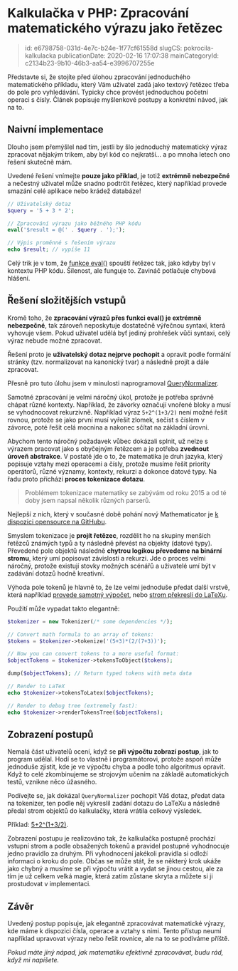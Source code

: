 Kalkulačka v PHP: Zpracování matematického výrazu jako řetězec
================================

> id: e6798758-031d-4e7c-b24e-1f77cf61558d
> slugCS: pokrocila-kalkulacka
> publicationDate: 2020-02-16 17:07:38
> mainCategoryId: c2134b23-9b10-46b3-aa54-e3996707255e

Představte si, že stojíte před úlohou zpracování jednoduchého matematického příkladu, který Vám uživatel zadá jako textový řetězec třeba do pole pro vyhledávání. Typicky chce provést jednoduchou početní operaci s čísly. Článek popisuje myšlenkové postupy a konkrétní návod, jak na to.

Naivní implementace
-------------------

Dlouho jsem přemýšlel nad tím, jestli by šlo jednoduchý matematický výraz zpracovat nějakým trikem, aby byl kód co nejkratší… a po mnoha letech ono řešení skutečně mám.

Uvedené řešení vnímejte **pouze jako příklad**, je totiž **extrémně nebezpečné** a nečestný uživatel může snadno podtrčit řetězec, který například provede smazání celé aplikace nebo krádež databáze!

```php
// Uživatelský dotaz
$query = '5 + 3 * 2';

// Zpracování výrazu jako běžného PHP kódu
eval('$result = @(' . $query . ');');

// Výpis proměnné s řešením výrazu
echo $result; // vypíše 11
```

Celý trik je v tom, že <a href="/funkce-eval">funkce eval()</a> spouští řetězec tak, jako kdyby byl v kontextu PHP kódu. Šílenost, ale funguje to. Zavináč potlačuje chybová hlášení.

Řešení složitějších vstupů
--------------------------

Kromě toho, že **zpracování výrazů přes funkci eval() je extrémně nebezpečné**, tak zároveň neposkytuje dostatečně výřečnou syntaxi, která vyhovuje všem. Pokud uživatel udělá byť jediný prohřešek vůči syntaxi, celý výraz nebude možné zpracovat.

Řešení proto je **uživatelský dotaz nejprve pochopit** a opravit podle formální stránky (tzv. normalizovat na kanonický tvar) a následně projít a dále zpracovat.

Přesně pro tuto úlohu jsem v minulosti naprogramoval [QueryNormalizer](https://github.com/mathematicator-core/engine/blob/master/src/QueryNormalizer.php).

Samotné zpracování je velmi náročný úkol, protože je potřeba správně chápat různé kontexty. Například, že závorky označují vnořené bloky a musí se vyhodnocovat rekurzivně. Například výraz `5+2^(1+3/2)` není možné řešit rovnou, protože se jako první musí vyřešit zlomek, sečíst s číslem v závorce, poté řešit celá mocnina a nakonec sčítat na základní úrovni.

Abychom tento náročný požadavek vůbec dokázali splnit, už nelze s výrazem pracovat jako s obyčejným řetězcem a je potřeba **zvednout úroveň abstrakce**. V postatě jde o to, že matematika je druh jazyka, který popisuje vztahy mezi operacemi a čísly, protože musíme řešit priority operátorů, různé významy, kontexty, rekurzi a dokonce datové typy. Na řadu proto přichází **proces tokenizace dotazu**.

> Problémem tokenizace matematiky se zabývám od roku 2015 a od té doby jsem napsal několik různých parserů.

Nejlepší z nich, který v současné době pohání nový Mathematicator je [k dispozici opensource na GitHubu](https://github.com/mathematicator-core/tokenizer).

Smyslem tokenizace je **projít řetězec**, rozdělit ho na skupiny menších řetězců známých typů a ty následně převést na objekty (datové typy). Převedené pole objektů následně **chytrou logikou převedeme na binární stromu**, který umí popisovat závislosti a rekurzi. Jde o proces velmi náročný, protože existují stovky možných scénářů a uživatelé umí být v zadávání dotazů hodně kreativní.

Výhoda pole tokenů je hlavně to, že lze velmi jednoduše předat další vrstvě, která například [provede samotný výpočet](https://github.com/mathematicator-core/calculator), nebo [strom překreslí do LaTeXu](https://github.com/mathematicator-core/tokenizer/blob/master/src/TokensToLatex.php).

Použití může vypadat takto elegantně:

```php
$tokenizer = new Tokenizer(/* some dependencies */);

// Convert math formula to an array of tokens:
$tokens = $tokenizer->tokenize('(5+3)*(2/(7+3))');

// Now you can convert tokens to a more useful format:
$objectTokens = $tokenizer->tokensToObject($tokens);

dump($objectTokens); // Return typed tokens with meta data

// Render to LaTeX
echo $tokenizer->tokensToLatex($objectTokens);

// Render to debug tree (extremely fast):
echo $tokenizer->renderTokensTree($objectTokens);
```

Zobrazení postupů
-----------------

Nemalá část uživatelů ocení, když se **při výpočtu zobrazí postup**, jak to program udělal. Hodí se to vlastně i programátorovi, protože aspoň může jednoduše zjistit, kde je ve výpočtu chyba a podle toho algoritmus opravit. Když to celé zkombinujeme se strojovým učením na základě automatických testů, vznikne něco úžasného.

Podívejte se, jak dokázal `QueryNormalizer` pochopit Váš dotaz, předat data na tokenizer, ten podle něj vykreslil zadání dotazu do LaTeXu a následně předal strom objektů do kalkulačky, která vrátila celkový výsledek.

Příklad: [5+2^(1+3/2)](https://mathematicator.com/search/5%2B2%5E%281%2B3/2%29).

Zobrazení postupu je realizováno tak, že kalkulačka postupně prochází vstupní strom a podle obsažených tokenů a pravidel postupně vyhodnocuje jedno pravidlo za druhým. Při vyhodnocení jakékoli pravidla si odloží informaci o kroku do pole. Občas se může stát, že se některý krok ukáže jako chybný a musíme se při výpočtu vrátit a vydat se jinou cestou, ale za tím je už celkem velká magie, která zatím zůstane skryta a můžete si ji prostudovat v implementaci.

Závěr
-----

Uvedený postup popisuje, jak elegantně zpracovávat matematické výrazy, kde máme k dispozici čísla, operace a vztahy s nimi. Tento přístup neumí například upravovat výrazy nebo řešit rovnice, ale na to se podíváme příště.

*Pokud máte jiný nápad, jak matematiku efektivně zpracovávat, budu rád, když mi napíšete.*
